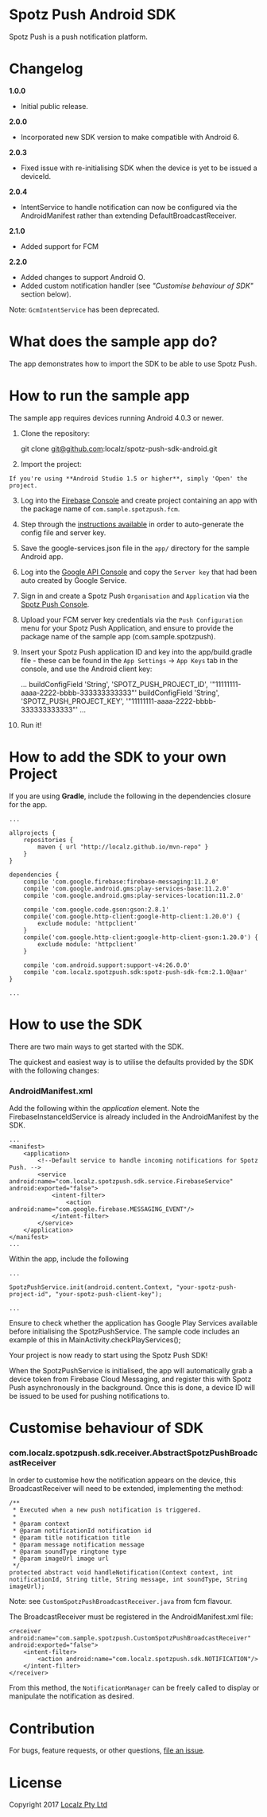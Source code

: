 Spotz Push Android SDK
=================

Spotz Push is a push notification platform.

Changelog
=========

**1.0.0**

* Initial public release.

**2.0.0**

* Incorporated new SDK version to make compatible with Android 6.

**2.0.3**

* Fixed issue with re-initialising SDK when the device is yet to be issued a deviceId.

**2.0.4**

* IntentService to handle notification can now be configured via the AndroidManifest rather than extending DefaultBroadcastReceiver.

**2.1.0**

* Added support for FCM

**2.2.0**

* Added changes to support Android O.
* Added custom notification handler (see *"Customise behaviour of SDK"* section below).

Note: `GcmIntentService` has been deprecated.


What does the sample app do?
============================

The app demonstrates how to import the SDK to be able to use Spotz Push.

How to run the sample app
=========================

The sample app requires devices running Android 4.0.3 or newer.

  1. Clone the repository:
  
        git clone git@github.com:localz/spotz-push-sdk-android.git

  2. Import the project:
    
    If you're using **Android Studio 1.5 or higher**, simply 'Open' the project.

  3. Log into the [Firebase  Console](https://console.firebase.google.com/) and create  project containing an app with the package name of `com.sample.spotzpush.fcm`.

  4. Step through the [instructions available](https://firebase.google.com/docs/android/setup) in order to auto-generate the config file and server key.

  5. Save the google-services.json file in the `app/` directory for the sample Android app.

  6. Log into the [Google API Console](https://console.developers.google.com/) and copy the `Server key` that had been auto created by Google Service.

  7. Sign in and create a Spotz Push `Organisation` and `Application` via the [Spotz Push Console](https://console.localz.io/spotz-push).

  8. Upload your FCM server key credentials via the `Push Configuration` menu for your Spotz Push Application, and ensure to provide the package name of the sample app (com.sample.spotzpush).

  9. Insert your Spotz Push application ID and key into the app/build.gradle file - these can be found in the `App Settings` -> `App Keys` tab in the console, and use the Android client key:

        ...
        buildConfigField 'String', 'SPOTZ_PUSH_PROJECT_ID', '"11111111-aaaa-2222-bbbb-333333333333"'
        buildConfigField 'String', 'SPOTZ_PUSH_PROJECT_KEY', '"11111111-aaaa-2222-bbbb-333333333333"'
        ...

  10. Run it!


How to add the SDK to your own Project
======================================

If you are using **Gradle**, include the following in the dependencies closure for the app.

    ...

    allprojects {
        repositories {
            maven { url "http://localz.github.io/mvn-repo" }
        }
    }

    dependencies {
        compile 'com.google.firebase:firebase-messaging:11.2.0'
        compile 'com.google.android.gms:play-services-base:11.2.0'
        compile 'com.google.android.gms:play-services-location:11.2.0'

        compile 'com.google.code.gson:gson:2.8.1'
        compile('com.google.http-client:google-http-client:1.20.0') {
            exclude module: 'httpclient'
        }
        compile('com.google.http-client:google-http-client-gson:1.20.0') {
            exclude module: 'httpclient'
        }

        compile 'com.android.support:support-v4:26.0.0'
        compile 'com.localz.spotzpush.sdk:spotz-push-sdk-fcm:2.1.0@aar'
    }
    
    ...

How to use the SDK
==================

There are two main ways to get started with the SDK.

The quickest and easiest way is to utilise the defaults provided by the SDK with the following changes:

### AndroidManifest.xml

Add the following within the *application* element. Note the FirebaseInstanceIdService is already included in the AndroidManifest by the SDK.

    ...
    <manifest>
        <application>
            <!--Default service to handle incoming notifications for Spotz Push. -->
            <service android:name="com.localz.spotzpush.sdk.service.FirebaseService" android:exported="false">
                <intent-filter>
                    <action android:name="com.google.firebase.MESSAGING_EVENT"/>
                </intent-filter>
            </service>
        </application>
    </manifest>
    ...

Within the app, include the following

    ...
    
    SpotzPushService.init(android.content.Context, "your-spotz-push-project-id", "your-spotz-push-client-key");

    ...

Ensure to check whether the application has Google Play Services available before initialising the SpotzPushService. The sample code includes an example of this in MainActivity.checkPlayServices();

Your project is now ready to start using the Spotz Push SDK!

When the SpotzPushService is initialised, the app will automatically grab a device token from Firebase Cloud Messaging, and register this with Spotz Push asynchronously in the background. Once this is done, a device ID will be issued to be used for pushing notifications to.

Customise behaviour of SDK
============
### com.localz.spotzpush.sdk.receiver.AbstractSpotzPushBroadcastReceiver
In order to customise how the notification appears on the device, this BroadcastReceiver will need to be extended, implementing the method:

    /**
     * Executed when a new push notification is triggered.
     *
     * @param context
     * @param notificationId notification id
     * @param title notification title
     * @param message notification message
     * @param soundType ringtone type
     * @param imageUrl image url
     */
    protected abstract void handleNotification(Context context, int notificationId, String title, String message, int soundType, String imageUrl);

Note: see `CustomSpotzPushBroadcastReceiver.java` from fcm flavour.

The BroadcastReceiver must be registered in the AndroidManifest.xml file:

    <receiver android:name="com.sample.spotzpush.CustomSpotzPushBroadcastReceiver" android:exported="false">
        <intent-filter>
            <action android:name="com.localz.spotzpush.sdk.NOTIFICATION"/>
        </intent-filter>
    </receiver>

From this method, the `NotificationManager` can be freely called to display or manipulate the notification as desired.


Contribution
============

For bugs, feature requests, or other questions, [file an issue](https://github.com/localz/spotz-push-sdk-android/issues/new).

License
=======

Copyright 2017 [Localz Pty Ltd](http://www.localz.com/)
